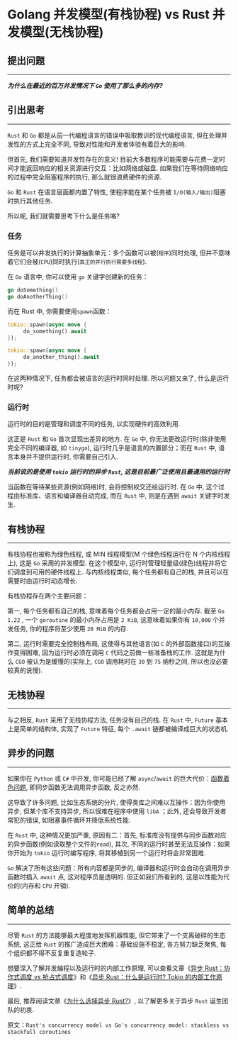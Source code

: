 # Golang 并发模型(有栈协程) vs Rust 并发模型(无栈协程)

## 提出问题
-------

***为什么在最近的百万并发情况下 `Go` 使用了那么多的内存?***

## 引出思考
-------

`Rust` 和 `Go` 都是从前一代编程语言的错误中吸取教训的现代编程语言, 但在处理并发性的方式上完全不同, 导致对性能和开发者体验有着巨大的影响. 

但首先, 我们需要知道并发性存在的意义! 目前大多数程序可能需要与花费一定时间才能返回响应的相关资源进行交互：比如网络或磁盘. 如果我们在等待网络响应的过程中完全阻塞程序的执行, 那么就很浪费硬件的资源.

`Go` 和 `Rust` 在语言层面都内置了特性, 使程序能在某个任务被 `I/O(输入/输出)`阻塞时执行其他任务. 

所以呢, 我们就需要思考下什么是任务咯? 

### 任务

任务是可以并发执行的计算抽象单元：多个函数可以被(`程序`)同时处理, 但并不意味着它们会被(`CPU`)同时执行(`真正的并行执行需要多线程`). 

在 `Go` 语言中, 你可以使用 `go` 关键字创建新的任务：

```go
go doSomething()
go doAnotherThing()
```

而在 Rust 中, 你需要使用`spawn`函数：

```rust
tokio::spawn(async move {
     do_something().await
});

tokio::spawn(async move {
     do_another_thing().await
});
```

在这两种情况下, 任务都会被语言的运行时同时处理. 所以问题又来了, 什么是运行时呢? 

### 运行时

运行时的目的是管理和调度不同的任务, 以实现硬件的高效利用. 

这正是 `Rust` 和 `Go` 首次显现出差异的地方. 在 `Go` 中, 你无法更改运行时(除非使用完全不同的编译器, 如 `tinygo`), 运行时几乎是语言的内置部分；而在 `Rust` 中, 语言本身并不提供运行时, 你需要自己引入. 

***当前说的是使用 `tokio` 运行时的异步 `Rust`, 这是目前最广泛使用且最通用的运行时***

当函数在等待某些资源(例如网络)时, 会将控制权交还给运行时. 在 `Go` 中, 这个过程由标准库、语言和编译器自动完成, 而在 `Rust` 中, 则是在遇到 `await` 关键字时发生. 

## 有栈协程
-------

有栈协程也被称为绿色线程, 或 M:N 线程模型(M 个绿色线程运行在 N 个内核线程上), 这是 `Go` 采用的并发模型.  在这个模型中, 运行时管理轻量级(绿色)线程并将它们调度到可用的硬件线程上. 与内核线程类似, 每个任务都有自己的栈, 并且可以在需要时由运行时动态增长. 

有栈协程存在两个主要问题：

第一, 每个任务都有自己的栈, 意味着每个任务都会占用一定的最小内存. 截至 `Go 1.22` , 一个 `goroutine` 的最小内存占用是 `2 KiB`, 这意味着如果你有 `10,000` 个并发任务, 你的程序将至少使用 `20 MiB` 的内存. 

第二, 运行时需要完全控制栈布局, 这使得与其他语言(如 `C` 的外部函数接口)的互操作变得困难, 因为运行时必须在调用 `C` 代码之前做一些准备栈的工作. 这就是为什么 `CGO` 被认为是缓慢的(实际上, `CGO` 调用耗时在 `30` 到 `75` 纳秒之间, 所以也没必要较真的说慢). 

## 无栈协程
-------

与之相反, `Rust` 采用了无栈协程方法, 任务没有自己的栈. 在 `Rust` 中, `Future` 基本上是简单的结构体, 实现了 `Future` 特征, 每个 `.await` 链都被编译成巨大的状态机. 

## 异步的问题
-------

如果你在 `Python` 或 `C#` 中开发, 你可能已经了解 `async`/`await` 的巨大代价：[函数着色问题](https://journal.stuffwithstuff.com/2015/02/01/what-color-is-your-function), 即同步函数无法调用异步函数, 反之亦然. 

这导致了许多问题, 比如生态系统的分片, 使得类库之间难以互操作：因为你使用异步, 但某个库不支持异步, 所以很难在程序中使用 `libA` ；此外, 还会导致开发者常犯的错误, 如阻塞事件循环并降低系统性能. 

在 `Rust` 中, 这种情况更加严重, 原因有二：首先, 标准库没有提供与同步函数对应的异步函数(例如读取整个文件的`read`), 其次, 不同的运行时甚至无法互操作：如果你开始为 `tokio` 运行时编写程序, 将其移植到另一个运行时将会非常困难. 

`Go` 解决了所有这些问题：所有内容都是同步的, 编译器和运行时会自动在调用异步函数时插入 `await` 点, 这对程序员是透明的. 但正如我们所看到的, 这是以性能为代价的(内存和 `CPU` 开销). 

## 简单的总结
-------

尽管 `Rust` 的方法能够最大程度地发挥机器性能, 但它带来了一个支离破碎的生态系统, 这正给 `Rust` 的推广造成巨大困难：基础设施不稳定, 各方努力缺乏聚焦, 每个组织都不得不反复重复造轮子. 

想要深入了解并发编程以及运行时的内部工作原理, 可以查看文章《[异步 Rust：协作式调度 vs 抢占式调度](https://kerkour.com/cooperative-vs-preemptive-scheduling)》和《[异步 Rust：什么是运行时? Tokio 的内部工作原理](https://kerkour.com/rust-async-await-what-is-a-runtime)》. 

最后, 推荐阅读文章《[为什么选择异步 Rust?](https://kerkour.com/rust-async-await-what-is-a-runtime)》, 以了解更多关于异步 `Rust` 诞生团队的初衷. 

原文：`Rust's concurrency model vs Go's concurrency model: stackless vs stackfull coroutines`
